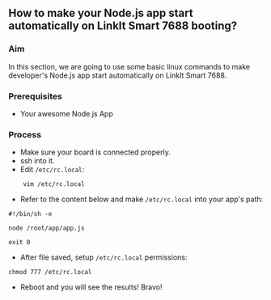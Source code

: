 ## How to make your Node.js app start automatically on LinkIt Smart 7688 booting?

### Aim

In this section, we are going to use some basic linux commands to make developer's Node.js app start automatically on LinkIt Smart 7688.

### Prerequisites

* Your awesome Node.js App

### Process

* Make sure your board is connected properly.
* ssh into it.
* Edit `/etc/rc.local`:

```
    vim /etc/rc.local
```

* Refer to the content below and make `/etc/rc.local` into your app's path:

```
#!/bin/sh -e

node /root/app/app.js

exit 0
```

* After file saved, setup `/etc/rc.local` permissions:

```
chmod 777 /etc/rc.local

```
* Reboot and you will see the results! Bravo!
